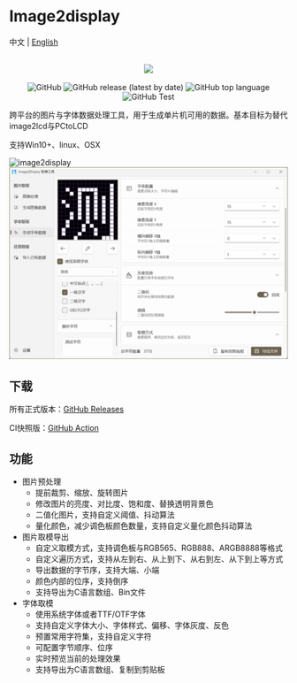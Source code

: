 # Image2display

中文 | [English](./README_EN.md)

<p align="center">
    <br>
    <img src="./Image2Display/Image2Display/Assets/logo.svg" width="150"/>
    <br>
</p>
<p align="center">
    <img alt="GitHub" src="https://img.shields.io/github/license/chenxuuu/image2display">
    <img alt="GitHub release (latest by date)" src="https://img.shields.io/github/v/release/chenxuuu/image2display">
    <img alt="GitHub top language" src="https://img.shields.io/github/languages/top/chenxuuu/image2display">
    <img alt="GitHub Test" src="https://github.com/chenxuuu/image2display/actions/workflows/test.yml/badge.svg">
</p>

跨平台的图片与字体数据处理工具，用于生成单片机可用的数据。基本目标为替代image2lcd与PCtoLCD

支持Win10+、linux、OSX

![image2display](Assets/zh.gif)
![font](Assets/font.png)

## 下载

所有正式版本：[GitHub Releases](https://github.com/chenxuuu/image2display/releases/latest)

CI快照版：[GitHub Action](https://nightly.link/chenxuuu/image2display/workflows/build/master)

## 功能

- 图片预处理
  - 提前裁剪、缩放、旋转图片
  - 修改图片的亮度、对比度、饱和度、替换透明背景色
  - 二值化图片，支持自定义阈值、抖动算法
  - 量化颜色，减少调色板颜色数量，支持自定义量化颜色抖动算法
- 图片取模导出
  - 自定义取模方式，支持调色板与RGB565、RGB888、ARGB8888等格式
  - 自定义遍历方式，支持从左到右、从上到下、从右到左、从下到上等方式
  - 导出数据的字节序，支持大端、小端
  - 颜色内部的位序，支持倒序
  - 支持导出为C语言数组、Bin文件
- 字体取模
  - 使用系统字体或者TTF/OTF字体
  - 支持自定义字体大小、字体样式、偏移、字体灰度、反色
  - 预置常用字符集，支持自定义字符
  - 可配置字节顺序、位序
  - 实时预览当前的处理效果
  - 支持导出为C语言数组、复制到剪贴板
